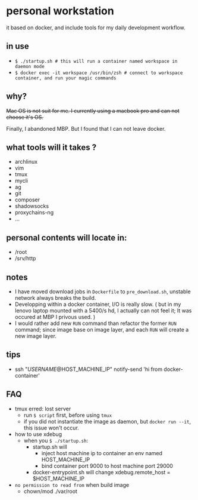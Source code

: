 
# personal workstation


it based on docker, and include tools for my daily development workflow.

in use
----

* `$ ./startup.sh # this will run a container named workspace in daemon mode`
* `$ docker exec -it workspace /usr/bin/zsh # connect to workspace container, and run your magic commands`


why?
----

~~Mac OS is not suit for me. I currently using a macbook pro and can not choose it's OS.~~

Finally, I abandoned MBP. But I found that I can not leave docker.


what tools will it takes ?
----

* archlinux
* vim
* tmux
* mycli
* ag
* git
* composer
* shadowsocks
* proxychains-ng
* ...

personal contents will locate in:
----

* /root
* /srv/http

notes
----

* I have moved download jobs in `Dockerfile` to `pre_download.sh`, unstable network always breaks the build.
* Developping within a docker container, I/O is really slow. ( but in my lenovo laptop mounted with a 5400/s hd, I actually can not feel it; It was occured at MBP I privous used. )
* I would rather add new `RUN` command than refactor the former `RUN` command; since image base on image layer, and each `RUN` will create a new image layer.

tips
----

* ssh "$USERNAME@$HOST_MACHINE_IP" notify-send 'hi from docker-container'

FAQ
----

* tmux erred: lost server
    * run `$ script` first, before using `tmux`
    * if you did not instantiate the image as daemon, but `docker run --it`, this issue won't occur.
* how to use xdebug
    * when you `$ ./startup.sh`:
        * startup.sh will
            * inject host machine ip to container an env named HOST_MACHINE_IP
            * bind container port 9000 to host machine port 29000
        * docker-entrypoint.sh will change xdebug.remote_host = $HOST_MACHINE_IP
* `no permission to read from` when build image
    * chown/mod ./var/root

